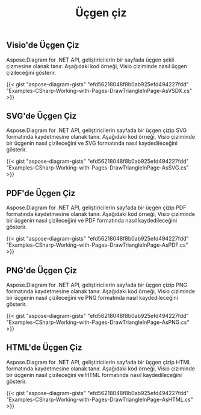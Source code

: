 ﻿---
title: Üçgen çiz
type: docs
weight: 60
url: /tr/net/drawing/draw-triangle
description: Bu bölüm visio numaralı sayfada Aspose.Diagram ile nasıl üçgen çizileceğini açıklar. C# kullanarak üçgen çizmeyi ve pdf, svg, html, image, xps ve diğer formatlarda kaydetmeyi destekler.
---
## **Visio'de Üçgen Çiz**
Aspose.Diagram for .NET API, geliştiricilerin bir sayfada üçgen şekli çizmesine olanak tanır. Aşağıdaki kod örneği, Visio çiziminde nasıl üçgen çizileceğini gösterir.

{{< gist "aspose-diagram-gists" "efd56218048f8b0ab925efd494227fdd" "Examples-CSharp-Working-with-Pages-DrawTriangleInPage-AsVSDX.cs" >}}

## **SVG'de Üçgen Çiz**
Aspose.Diagram for .NET API, geliştiricilerin sayfada bir üçgen çizip SVG formatında kaydetmesine olanak tanır. Aşağıdaki kod örneği, Visio çiziminde bir üçgenin nasıl çizileceğini ve SVG formatında nasıl kaydedileceğini gösterir.

{{< gist "aspose-diagram-gists" "efd56218048f8b0ab925efd494227fdd" "Examples-CSharp-Working-with-Pages-DrawTriangleInPage-AsSVG.cs" >}}

## **PDF'de Üçgen Çiz**
Aspose.Diagram for .NET API, geliştiricilerin sayfada bir üçgen çizip PDF formatında kaydetmesine olanak tanır. Aşağıdaki kod örneği, Visio çiziminde bir üçgenin nasıl çizileceğini ve PDF formatında nasıl kaydedileceğini gösterir.

{{< gist "aspose-diagram-gists" "efd56218048f8b0ab925efd494227fdd" "Examples-CSharp-Working-with-Pages-DrawTriangleInPage-AsPDF.cs" >}}

## **PNG'de Üçgen Çiz**
Aspose.Diagram for .NET API, geliştiricilerin sayfada bir üçgen çizip PNG formatında kaydetmesine olanak tanır. Aşağıdaki kod örneği, Visio çiziminde bir üçgenin nasıl çizileceğini ve PNG formatında nasıl kaydedileceğini gösterir.

{{< gist "aspose-diagram-gists" "efd56218048f8b0ab925efd494227fdd" "Examples-CSharp-Working-with-Pages-DrawTriangleInPage-AsPNG.cs" >}}

## **HTML'de Üçgen Çiz**
Aspose.Diagram for .NET API, geliştiricilerin sayfada bir üçgen çizip HTML formatında kaydetmesine olanak tanır. Aşağıdaki kod örneği, Visio çiziminde bir üçgenin nasıl çizileceğini ve HTML formatında nasıl kaydedileceğini gösterir.

{{< gist "aspose-diagram-gists" "efd56218048f8b0ab925efd494227fdd" "Examples-CSharp-Working-with-Pages-DrawTriangleInPage-AsHTML.cs" >}}
